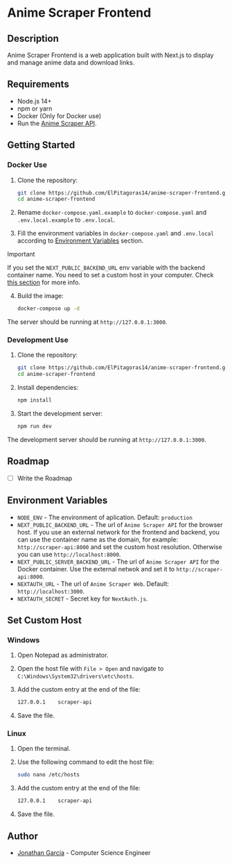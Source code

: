 # Anime Scraper Frontend

## Description

Anime Scraper Frontend is a web application built with Next.js to display and manage anime data and download links.

## Requirements

- Node.js 14+
- npm or yarn
- Docker (Only for Docker use)
- Run the [Anime Scraper API](https://github.com/ElPitagoras14/scrap-anime-api).

## Getting Started

### Docker Use

1. Clone the repository:

   ```bash
   git clone https://github.com/ElPitagoras14/anime-scraper-frontend.git
   cd anime-scraper-frontend
   ```

2. Rename `docker-compose.yaml.example` to `docker-compose.yaml` and `.env.local.example` to `.env.local`.

3. Fill the environment variables in `docker-compose.yaml` and `.env.local` according to [Environment Variables](#environment-variables) section.

> [!IMPORTANT]
> If you set the `NEXT_PUBLIC_BACKEND_URL` env variable with the backend container name. You need to set a custom host in your computer. Check [this section](#set-custom-host) for more info.

4. Build the image:

   ```bash
   docker-compose up -d
   ```

The server should be running at `http://127.0.0.1:3000`.

### Development Use

1. Clone the repository:

   ```bash
   git clone https://github.com/ElPitagoras14/anime-scraper-frontend.git
   cd anime-scraper-frontend
   ```

2. Install dependencies:

   ```bash
   npm install
   ```

3. Start the development server:

   ```bash
   npm run dev
   ```

The development server should be running at `http://127.0.0.1:3000`.

## Roadmap

- [ ] Write the Roadmap

## Environment Variables

- `NODE_ENV` - The environment of aplication. Default: `production`
- `NEXT_PUBLIC_BACKEND_URL` - The url of `Anime Scraper API` for the browser host. If you use an external network for the frontend and backend, you can use the container name as the domain, for example: `http://scraper-api:8000` and set the custom host resolution. Otherwise you can use `http://localhost:8000`.
- `NEXT_PUBLIC_SERVER_BACKEND_URL` - The url of `Anime Scraper API` for the Docker container. Use the external netwok and set it to `http://scraper-api:8000`.
- `NEXTAUTH_URL` - The url of `Anime Scraper Web`. Default: `http://localhost:3000`.
- `NEXTAUTH_SECRET` - Secret key for `NextAuth.js`.

## Set Custom Host

### Windows

1. Open Notepad as administrator.

2. Open the host file with `File > Open` and navigate to `C:\Windows\System32\drivers\etc\hosts`.

3. Add the custom entry at the end of the file:

   ```bash
   127.0.0.1    scraper-api
   ```

4. Save the file.

### Linux

1. Open the terminal.

2. Use the following command to edit the host file:

   ```bash
   sudo nano /etc/hosts
   ```

3. Add the custom entry at the end of the file:

   ```bash
   127.0.0.1    scraper-api
   ```

4. Save the file.

## Author

- [Jonathan García](https://github.com/ElPitagoras14) - Computer Science Engineer
